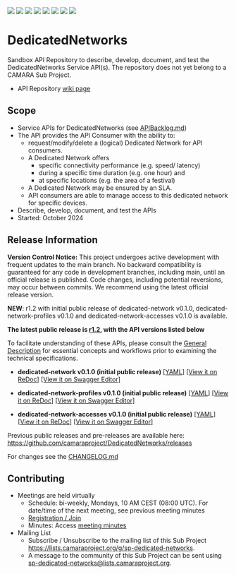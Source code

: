 <a href="https://github.com/camaraproject/DedicatedNetworks/commits/" title="Last Commit"><img src="https://img.shields.io/github/last-commit/camaraproject/DedicatedNetworks?style=plastic"></a>
<a href="https://github.com/camaraproject/DedicatedNetworks/issues" title="Open Issues"><img src="https://img.shields.io/github/issues/camaraproject/DedicatedNetworks?style=plastic"></a>
<a href="https://github.com/camaraproject/DedicatedNetworks/pulls" title="Open Pull Requests"><img src="https://img.shields.io/github/issues-pr/camaraproject/DedicatedNetworks?style=plastic"></a>
<a href="https://github.com/camaraproject/DedicatedNetworks/graphs/contributors" title="Contributors"><img src="https://img.shields.io/github/contributors/camaraproject/DedicatedNetworks?style=plastic"></a>
<a href="https://github.com/camaraproject/DedicatedNetworks" title="Repo Size"><img src="https://img.shields.io/github/repo-size/camaraproject/DedicatedNetworks?style=plastic"></a>
<a href="https://github.com/camaraproject/DedicatedNetworks/blob/main/LICENSE" title="License"><img src="https://img.shields.io/badge/License-Apache%202.0-green.svg?style=plastic"></a>
<a href="https://github.com/camaraproject/DedicatedNetworks/releases/latest" title="Latest Release"><img src="https://img.shields.io/github/release/camaraproject/DedicatedNetworks?style=plastic"></a>
<a href="https://github.com/camaraproject/Governance/blob/main/ProjectStructureAndRoles.md" title="Sandbox API Repository"><img src="https://img.shields.io/badge/Sandbox%20API%20Repository-yellow?style=plastic"></a>

# DedicatedNetworks

Sandbox API Repository to describe, develop, document, and test the DedicatedNetworks Service API(s). The repository does not yet belong to a CAMARA Sub Project.

* API Repository [wiki page](https://lf-camaraproject.atlassian.net/wiki/x/XIArAQ)

## Scope

* Service APIs for DedicatedNetworks (see [APIBacklog.md](https://github.com/camaraproject/APIBacklog/blob/main/documentation/APIbacklog.md))
* The API provides the API Consumer with the ability to:
  * request/modify/delete a (logical) Dedicated Network for API consumers.
  * A Dedicated Network offers
    * specific connectivity performance (e.g. speed/ latency)
    * during a specific time duration (e.g. one hour) and
    * at specific locations (e.g. the area of a festival)
  * A Dedicated Network may be ensured by an SLA.
  * API consumers are able to manage access to this dedicated network for specific devices.
* Describe, develop, document, and test the APIs
* Started: October 2024

## Release Information

**Version Control Notice:** This project undergoes active development with frequent updates to the main branch. No backward compatibility is guaranteed for any code in development branches, including main, until an official release is published. Code changes, including potential reversions, may occur between commits. We recommend using the latest official release version.

**NEW**: r1.2 with initial public release of dedicated-network v0.1.0, dedicated-network-profiles v0.1.0 and dedicated-network-accesses v0.1.0 is available.

**The latest public release is [r1.2](https://github.com/camaraproject/DedicatedNetworks/releases/tag/r1.2), with the API versions listed below**

To facilitate understanding of these APIs, please consult the [General Description](https://github.com/camaraproject/DedicatedNetworks/blob/r1.2/documentation/API_documentation/DedicatedNetworks_GeneralDescription.md) for essential concepts and workflows prior to examining the technical specifications.

* **dedicated-network v0.1.0 (initial public release)**
  [[YAML]](https://github.com/camaraproject/DedicatedNetworks/blob/r1.2/code/API_definitions/dedicated-network.yaml)
  [[View it on ReDoc]](https://redocly.github.io/redoc/?url=https://raw.githubusercontent.com/camaraproject/DedicatedNetworks/r1.2/code/API_definitions/dedicated-network.yaml&nocors)
  [[View it on Swagger Editor]](https://camaraproject.github.io/swagger-ui/?url=https://raw.githubusercontent.com/camaraproject/DedicatedNetworks/r1.2/code/API_definitions/dedicated-network.yaml)

* **dedicated-network-profiles v0.1.0 (initial public release)**
  [[YAML]](https://github.com/camaraproject/DedicatedNetworks/blob/r1.2/code/API_definitions/dedicated-network-profiles.yaml)
  [[View it on ReDoc]](https://redocly.github.io/redoc/?url=https://raw.githubusercontent.com/camaraproject/DedicatedNetworks/r1.2/code/API_definitions/dedicated-network-profiles.yaml&nocors)
  [[View it on Swagger Editor]](https://camaraproject.github.io/swagger-ui/?url=https://raw.githubusercontent.com/camaraproject/DedicatedNetworks/r1.2/code/API_definitions/dedicated-network-profiles.yaml)

* **dedicated-network-accesses v0.1.0 (initial public release)**
  [[YAML]](https://github.com/camaraproject/DedicatedNetworks/blob/r1.2/code/API_definitions/dedicated-network-accesses.yaml)
  [[View it on ReDoc]](https://redocly.github.io/redoc/?url=https://raw.githubusercontent.com/camaraproject/DedicatedNetworks/r1.2/code/API_definitions/dedicated-network-accesses.yaml&nocors)
  [[View it on Swagger Editor]](https://camaraproject.github.io/swagger-ui/?url=https://raw.githubusercontent.com/camaraproject/DedicatedNetworks/r1.2/code/API_definitions/dedicated-network-accesses.yaml)

Previous public releases and pre-releases are available here: https://github.com/camaraproject/DedicatedNetworks/releases

For changes see the [CHANGELOG.md](https://github.com/camaraproject/DedicatedNetworks/blob/main/CHANGELOG.md)

## Contributing
* Meetings are held virtually
    * Schedule: bi-weekly, Mondays, 10 AM CEST (08:00 UTC). For date/time of the next meeting, see previous meeting minutes
    * [Registration / Join](https://zoom-lfx.platform.linuxfoundation.org/meeting/94505909302?password=67b9a175-154f-4fe1-986d-0b825227a95b)
    * Minutes: Access [meeting minutes](https://lf-camaraproject.atlassian.net/l/cp/S3hQ1AFG)
* Mailing List
    * Subscribe / Unsubscribe to the mailing list of this Sub Project <https://lists.camaraproject.org/g/sp-dedicated-networks>.
    * A message to the community of this Sub Project can be sent using sp-dedicated-networks@lists.camaraproject.org.
